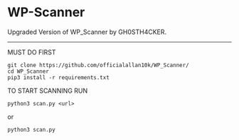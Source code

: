 # WP-Scanner
Upgraded Version of WP_Scanner by GH0STH4CKER.
<hr>

MUST DO FIRST<br>
```
git clone https://github.com/officialallan10k/WP_Scanner/
cd WP_Scanner
pip3 install -r requirements.txt
```
TO START SCANNING RUN<br>
```
python3 scan.py <url>
```
or 
```
python3 scan.py
```
